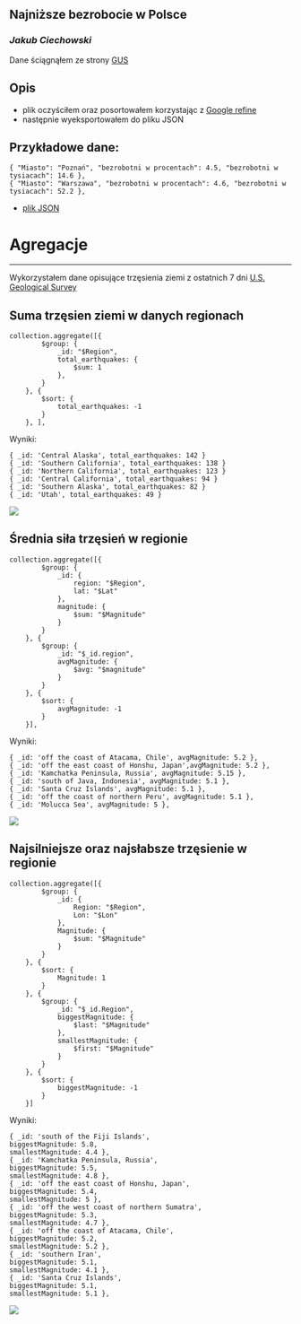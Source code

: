 ## Najniższe bezrobocie w Polsce
### *Jakub Ciechowski*

Dane ściągnąłem ze strony [GUS](http://www.stat.gov.pl/cps/rde/xbcr/gus/PW_bezrobotni_stopa_wg_powiat_01m_2013.xls)

## Opis
* plik oczyściłem oraz posortowałem korzystając z [Google refine](http://code.google.com/p/google-refine/)
* następnie wyeksportowałem do pliku JSON

## Przykładowe dane:
```
{ "Miasto": "Poznań", "bezrobotni w procentach": 4.5, "bezrobotni w tysiacach": 14.6 },
{ "Miasto": "Warszawa", "bezrobotni w procentach": 4.6, "bezrobotni w tysiacach": 52.2 },
```
* [plik JSON](/data/json/bezrobotni_jciechowski.json)

# Agregacje
----------------------------
Wykorzystałem dane opisujące trzęsienia ziemi z ostatnich 7 dni [U.S. Geological Survey](http://earthquake.usgs.gov/earthquakes/catalogs/eqs7day-M1.txt)

## Suma trzęsien ziemi w danych regionach

```
collection.aggregate([{
		$group: {
			_id: "$Region",
			total_earthquakes: {
				$sum: 1
			},
		}
	}, {
		$sort: {
			total_earthquakes: -1
		}
	}, ],
```
Wyniki:
```
{ _id: 'Central Alaska', total_earthquakes: 142 }
{ _id: 'Southern California', total_earthquakes: 138 }
{ _id: 'Northern California', total_earthquakes: 123 }
{ _id: 'Central California', total_earthquakes: 94 }
{ _id: 'Southern Alaska', total_earthquakes: 82 }
{ _id: 'Utah', total_earthquakes: 49 }
```
![](../images/jciechowski_aggr1.png)

## Średnia siła trzęsień w regionie

```
collection.aggregate([{
		$group: {
			_id: {
				region: "$Region",
				lat: "$Lat"
			},
			magnitude: {
				$sum: "$Magnitude"
			}
		}
	}, {
		$group: {
			_id: "$_id.region",
			avgMagnitude: {
				$avg: "$magnitude"
			}
		}
	}, {
		$sort: {
			avgMagnitude: -1
		}
	}],
```
Wyniki:
```
{ _id: 'off the coast of Atacama, Chile', avgMagnitude: 5.2 },
{ _id: 'off the east coast of Honshu, Japan',avgMagnitude: 5.2 },
{ _id: 'Kamchatka Peninsula, Russia', avgMagnitude: 5.15 },
{ _id: 'south of Java, Indonesia', avgMagnitude: 5.1 },
{ _id: 'Santa Cruz Islands', avgMagnitude: 5.1 },
{ _id: 'off the coast of northern Peru', avgMagnitude: 5.1 },
{ _id: 'Molucca Sea', avgMagnitude: 5 },
```
![](../images/jciechowski_aggr2.png)

## Najsilniejsze oraz najsłabsze trzęsienie w regionie
```
collection.aggregate([{
		$group: {
			_id: {
				Region: "$Region",
				Lon: "$Lon"
			},
			Magnitude: {
				$sum: "$Magnitude"
			}
		}
	}, {
		$sort: {
			Magnitude: 1
		}
	}, {
		$group: {
			_id: "$_id.Region",
			biggestMagnitude: {
				$last: "$Magnitude"
			},
			smallestMagnitude: {
				$first: "$Magnitude"
			}
		}
	}, {
		$sort: {
			biggestMagnitude: -1
		}
	}]
```
Wyniki:
```
{ _id: 'south of the Fiji Islands',
biggestMagnitude: 5.8,
smallestMagnitude: 4.4 },
{ _id: 'Kamchatka Peninsula, Russia',
biggestMagnitude: 5.5,
smallestMagnitude: 4.8 },
{ _id: 'off the east coast of Honshu, Japan',
biggestMagnitude: 5.4,
smallestMagnitude: 5 },
{ _id: 'off the west coast of northern Sumatra',
biggestMagnitude: 5.3,
smallestMagnitude: 4.7 },
{ _id: 'off the coast of Atacama, Chile',
biggestMagnitude: 5.2,
smallestMagnitude: 5.2 },
{ _id: 'southern Iran',
biggestMagnitude: 5.1,
smallestMagnitude: 4.1 },
{ _id: 'Santa Cruz Islands',
biggestMagnitude: 5.1,
smallestMagnitude: 5.1 },
```
![](../images/jciechowski_aggr3.png)



